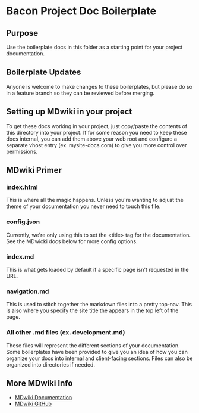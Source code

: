 # Bacon Project Doc Boilerplate

## Purpose
Use the boilerplate docs in this folder as a starting point for your project documentation.

## Boilerplate Updates
Anyone is welcome to make changes to these boilerplates, but please do so in a feature branch so they can be reviewed before merging.

## Setting up MDwiki in your project
To get these docs working in your project, just copy/paste the contents of this directory into your project. If for some reason you need to keep these docs internal, you can add them above your web root and configure a separate vhost entry (ex. mysite-docs.com) to give you more control over permissions.

## MDwiki Primer

### index.html
This is where all the magic happens. Unless you're wanting to adjust the theme of your documentation you never need to touch this file.

### config.json
Currently, we're only using this to set the \<title\> tag for the documentation. See the MDwicki docs below for more config options.

### index.md
This is what gets loaded by default if a specific page isn't requested in the URL.

### navigation.md
This is used to stitch together the markdown files into a pretty top-nav. This is also where you specify the site title the appears in the top left of the page.

### All other .md files (ex. development.md)
These files will represent the different sections of your documentation. Some boilerplates have been provided to give you an idea of how you can organize your docs into internal and client-facing sections. Files can also be organized into directories if needed.

## More MDwiki Info
- [MDwiki Documentation](http://dynalon.github.io/mdwiki/#!index.md)
- [MDwiki GitHub](https://github.com/Dynalon/mdwiki/)